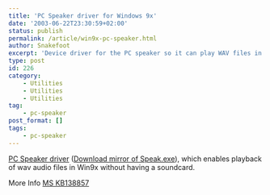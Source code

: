 ```yaml
---
title: 'PC Speaker driver for Windows 9x'
date: '2003-06-22T23:30:59+02:00'
status: publish
permalink: /article/win9x-pc-speaker.html
author: Snakefoot
excerpt: 'Device driver for the PC speaker so it can play WAV files in Windows 9x.'
type: post
id: 226
category:
    - Utilities
    - Utilities
    - Utilities
tag:
    - pc-speaker
post_format: []
tags:
    - pc-speaker
---
```

[PC Speaker driver](http://download.microsoft.com/download/win98/Utility/1/W9X/EN-US/Speak.exe) ([Download mirror of Speak.exe](ftp://ftp.microsoft.com/softlib/mslfiles/SPEAK.EXE)), which enables playback of wav audio files in Win9x without having a soundcard.  
  
 More Info [MS KB138857](http://support.microsoft.com/kb/138857 "How to Install and Use the PC Speaker Driver with Windows [Q138857]")